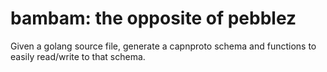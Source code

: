 bambam: the opposite of pebblez
======

Given a golang source file, generate a capnproto schema and functions to easily read/write to that schema.

